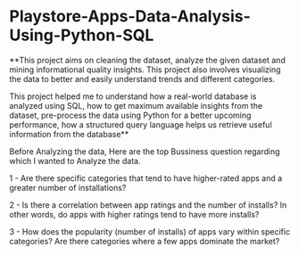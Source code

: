 # Playstore-Apps-Data-Analysis-Using-Python-SQL

**This project aims on cleaning the dataset, analyze the given dataset and mining informational quality insights. This project also involves visualizing the data to better and easily understand trends and different categories.

This project helped me to understand how a real-world database is analyzed using SQL, how to get maximum available insights from the dataset, pre-process the data using Python for a better upcoming performance, how a structured query language helps us retrieve useful information from the database**


Before Analyzing the data, Here are the top Bussiness question regarding which I wanted to Analyze the data. 

1 - Are there specific categories that tend to have higher-rated apps and a greater number of installations?

2 - Is there a correlation between app ratings and the number of installs? In other words, do apps with higher ratings tend to have more installs?

3 - How does the popularity (number of installs) of apps vary within specific categories? Are there categories where a few apps dominate the market?
